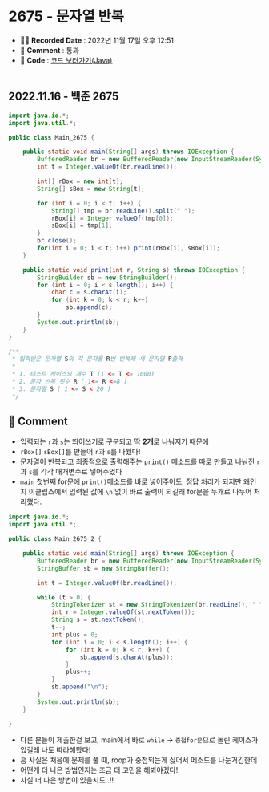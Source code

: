 # 2675 - 문자열 반복

- ✍🏻 **Recorded Date** : 2022년 11월 17일 오후 12:51
- 💬 **Comment** : 통과
- 📌 **Code** : [코드 보러가기(Java)](https://github.com/6suk/TIL/tree/master/Baekjoon/src/backjoon_202211)
  <br>
  <br>

## 2022.11.16 - 백준 2675

```java
import java.io.*;
import java.util.*;

public class Main_2675 {

	public static void main(String[] args) throws IOException {
		BufferedReader br = new BufferedReader(new InputStreamReader(System.in));
		int t = Integer.valueOf(br.readLine());

		int[] rBox = new int[t];
		String[] sBox = new String[t];

		for (int i = 0; i < t; i++) {
			String[] tmp = br.readLine().split(" ");
			rBox[i] = Integer.valueOf(tmp[0]);
			sBox[i] = tmp[1];
		}
		br.close();
		for(int i = 0; i < t; i++) print(rBox[i], sBox[i]);
	}

	public static void print(int r, String s) throws IOException {
		StringBuilder sb = new StringBuilder();
		for (int i = 0; i < s.length(); i++) {
			char c = s.charAt(i);
			for (int k = 0; k < r; k++)
				sb.append(c);
		}
		System.out.println(sb);
	}
}

/**
 * 입력받은 문자열 S의 각 문자를 R번 반복해 새 문자열 P출력
 *
 * 1. 테스트 케이스의 개수 T (1 <= T <= 1000)
 * 2. 문자 반복 횟수 R ( 1<= R <=8 )
 * 3. 문자열 S ( 1 <= S < 20 )
 */
```

## 💬 Comment

- 입력되는 `r`과 `s`는 띄어쓰기로 구분되고 딱 **2개**로 나눠지기 때문에
- `rBox[]` `sBox[]`를 만들어 `r`과 `s`를 나눴다!
- 문자열이 반복되고 최종적으로 출력해주는 `print()` 메소드를 따로 만들고 나눠진 `r`과 `s`를 각각 매개변수로 넣어주었다
- `main` 첫번째 for문에 `print()`메소드를 바로 넣어주어도, 정답 처리가 되지만
  왜인지 이클립스에서 입력된 값에 `\n` 없이 바로 출력이 되길래 for문을 두개로 나누어 처리했다.

```java
import java.io.*;
import java.util.*;

public class Main_2675_2 {

	public static void main(String[] args) throws IOException {
		BufferedReader br = new BufferedReader(new InputStreamReader(System.in));
		StringBuffer sb = new StringBuffer();

		int t = Integer.valueOf(br.readLine());

		while (t > 0) {
			StringTokenizer st = new StringTokenizer(br.readLine(), " ");
			int r = Integer.valueOf(st.nextToken());
			String s = st.nextToken();
			t--;
			int plus = 0;
			for (int i = 0; i < s.length(); i++) {
				for (int k = 0; k < r; k++) {
					sb.append(s.charAt(plus));
				}
				plus++;
			}
			sb.append("\n");
		}
		System.out.println(sb);
	}

}
```

- 다른 분들이 제출한걸 보고, main에서 바로 `while` → `중첩for문`으로 돌린 케이스가 있길래 나도 따라해봤다!
- 흠 사실은 처음에 문제를 풀 때, roop가 중첩되는게 싫어서 메소드를 나눈거긴한데
- 어떤게 더 나은 방법인지는 조금 더 고민을 해봐야겠다!
- 사실 더 나은 방법이 있을지도..!!
